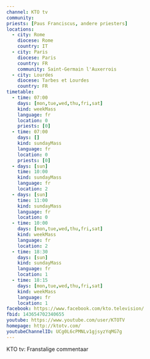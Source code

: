 ```yaml
---
channel: KTO tv
community:
priests: [Paus Franciscus, andere priesters]
locations:
  - city: Rome
    diocese: Rome
    country: IT
  - city: Paris
    diocese: Paris
    country: FR
    community: Saint-Germain l'Auxerrois
  - city: Lourdes
    diocese: Tarbes et Lourdes
    country: FR
timetable:
  - time: 07:00
    days: [mon,tue,wed,thu,fri,sat]
    kind: weekMass
    language: fr
    location: 0
    priests: [0]
  - time: 07:00
    days: []
    kind: sundayMass
    language: fr
    location: 0
    priests: [0]
  - days: [sun]
    time: 10:00
    kind: sundayMass
    language: fr
    location: 2
  - days: [sun]
    time: 11:00
    kind: sundayMass
    language: fr
    location: 0
  - time: 10:00
    days: [mon,tue,wed,thu,fri,sat]
    kind: weekMass
    language: fr
    location: 2
  - time: 18:30
    days: [sun]
    kind: sundayMass
    language: fr
    location: 1
  - time: 18:15
    days: [mon,tue,wed,thu,fri,sat]
    kind: weekMass
    language: fr
    location: 1
facebook: https://www.facebook.com/kto.television/
fbid: 143654702340655
youtube: https://www.youtube.com/user/KTOTV
homepage: http://ktotv.com/
youtubeChannelID: UCg0L6cPMNLv1gjsyzYqMG7g
---
```

KTO tv: Franstalige commentaar
